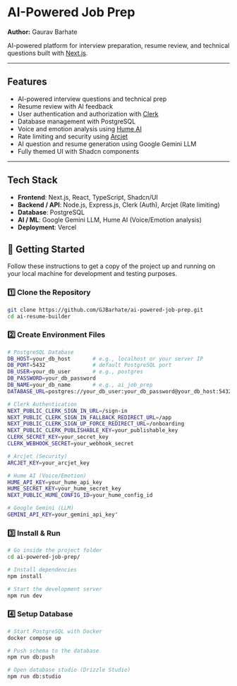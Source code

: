# AI-Powered Job Prep

**Author:** Gaurav Barhate  

AI-powered platform for interview preparation, resume review, and technical questions built with [Next.js](https://nextjs.org).

---

## Features

- AI-powered interview questions and technical prep
- Resume review with AI feedback
- User authentication and authorization with [Clerk](https://clerk.com/)
- Database management with PostgreSQL
- Voice and emotion analysis using [Hume AI](https://hume.ai/)
- Rate limiting and security using [Arcjet](https://arcjet.com/)
- AI question and resume generation using Google Gemini LLM
- Fully themed UI with Shadcn components

---

## Tech Stack

- **Frontend**: Next.js, React, TypeScript, Shadcn/UI  
- **Backend / API**: Node.js, Express.js, Clerk (Auth), Arcjet (Rate limiting)  
- **Database**: PostgreSQL  
- **AI / ML**: Google Gemini LLM, Hume AI (Voice/Emotion analysis)  
- **Deployment**: Vercel  


## 🚀 Getting Started

Follow these instructions to get a copy of the project up and running on your local machine for development and testing purposes.

### 1️⃣ Clone the Repository

```bash
git clone https://github.com/GJBarhate/ai-powered-job-prep.git
cd ai-resume-builder
```

### 2️⃣ Create Environment Files  
```bash
# PostgreSQL Database
DB_HOST=your_db_host       # e.g., localhost or your server IP
DB_PORT=5432               # default PostgreSQL port
DB_USER=your_db_user       # e.g., postgres
DB_PASSWORD=your_db_password
DB_NAME=your_db_name       # e.g., ai_job_prep
DATABASE_URL=postgres://your_db_user:your_db_password@your_db_host:5432/your_db_name

# Clerk Authentication
NEXT_PUBLIC_CLERK_SIGN_IN_URL=/sign-in
NEXT_PUBLIC_CLERK_SIGN_IN_FALLBACK_REDIRECT_URL=/app
NEXT_PUBLIC_CLERK_SIGN_UP_FORCE_REDIRECT_URL=/onboarding
NEXT_PUBLIC_CLERK_PUBLISHABLE_KEY=your_publishable_key
CLERK_SECRET_KEY=your_secret_key
CLERK_WEBHOOK_SECRET=your_webhook_secret

# Arcjet (Security)
ARCJET_KEY=your_arcjet_key

# Hume AI (Voice/Emotion)
HUME_API_KEY=your_hume_api_key
HUME_SECRET_KEY=your_hume_secret_key
NEXT_PUBLIC_HUME_CONFIG_ID=your_hume_config_id

# Google Gemini (LLM)
GEMINI_API_KEY=your_gemini_api_key" 
```


### 3️⃣ Install & Run

```bash
# Go inside the project folder
cd ai-powered-job-prep/

# Install dependencies
npm install

# Start the development server
npm run dev
   ```

### 4️⃣ Setup Database

```bash
# Start PostgreSQL with Docker
docker compose up

# Push schema to the database
npm run db:push

# Open database studio (Drizzle Studio)
npm run db:studio
   ```
